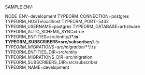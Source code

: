 SAMPLE ENV:

NODE_ENV=development
TYPEORM_CONNECTION=postgres
TYPEORM_HOST=localhost
TYPEORM_PORT=5432
TYPEORM_USERNAME=postgres
TYPEORM_DATABASE=artistware
TYPEORM_AUTO_SCHEMA_SYNC=true
TYPEORM_ENTITIES=src/entity/**/*.ts
TYPEORM_SUBSCRIBERS=src/subscriber/**/*.ts
TYPEORM_MIGRATIONS=src/migration/**/*.ts
TYPEORM_ENTITIES_DIR=src/entity
TYPEORM_MIGRATIONS_DIR=src/migration
TYPEORM_SUBSCRIBERS_DIR=src/subscriber
TYPEORM_NAME=development
